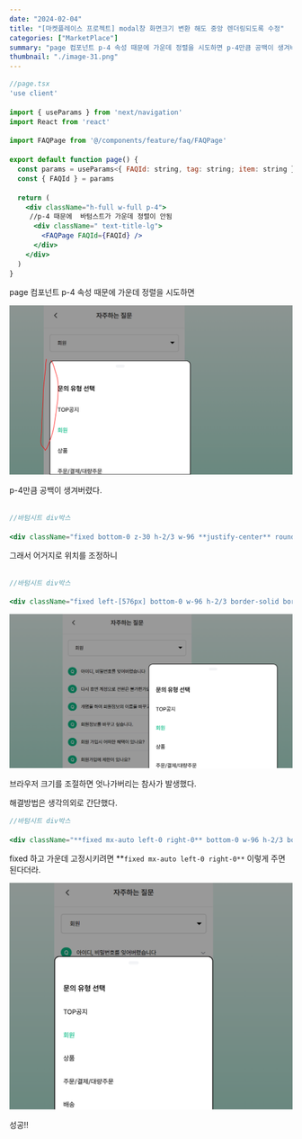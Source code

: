 ```yaml
---
date: "2024-02-04"
title: "[마켓플레이스 프로젝트] modal창 화면크기 변환 해도 중앙 렌더링되도록 수정"
categories: ["MarketPlace"]
summary: "page 컴포넌트 p-4 속성 때문에 가운데 정렬을 시도하면 p-4만큼 공백이 생겨버렸다."
thumbnail: "./image-31.png"
---
```


```jsx
//page.tsx
'use client'

import { useParams } from 'next/navigation'
import React from 'react'

import FAQPage from '@/components/feature/faq/FAQPage'

export default function page() {
  const params = useParams<{ FAQId: string, tag: string; item: string }>()
  const { FAQId } = params

  return (
    <div className="h-full w-full p-4">
     //p-4 때문에  바텀스트가 가운데 정렬이 안됨
      <div className=" text-title-lg">
        <FAQPage FAQId={FAQId} />
      </div>
    </div>
  )
}

```

page 컴포넌트 p-4 속성 때문에 가운데 정렬을 시도하면

![alt text](image-31.png)

p-4만큼 공백이 생겨버렸다.

```jsx

//바텀시트 div박스

<div className="fixed bottom-0 z-30 h-2/3 w-96 **justify-center** rounded-t-xl border-2 border-solid border-black bg-white">
```

그래서 어거지로 위치를 조정하니

```jsx

//바텀시트 div박스

<div className="fixed left-[576px] bottom-0 w-96 h-2/3 border-solid border-black border-2 bg-white rounded-t-xl z-30">
```

![alt text](image-32.png)

브라우저 크기를 조절하면 엇나가버리는 참사가 발생했다.

해결방법은 생각의외로 간단했다.

```jsx
//바텀시트 div박스

<div className="**fixed mx-auto left-0 right-0** bottom-0 w-96 h-2/3 border-solid border-black border-2 bg-white rounded-t-xl z-30">
```

fixed 하고 가운데 고정시키려면 **`fixed mx-auto left-0 right-0**` 이렇게 주면 된다더라.

![alt text](image-33.png)

성공!!
